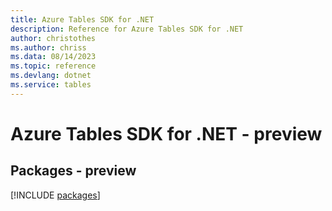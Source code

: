 ```yaml
---
title: Azure Tables SDK for .NET
description: Reference for Azure Tables SDK for .NET
author: christothes
ms.author: chriss
ms.data: 08/14/2023
ms.topic: reference
ms.devlang: dotnet
ms.service: tables
---
```

# Azure Tables SDK for .NET - preview
## Packages - preview
[!INCLUDE [packages](tables-index.md)]
